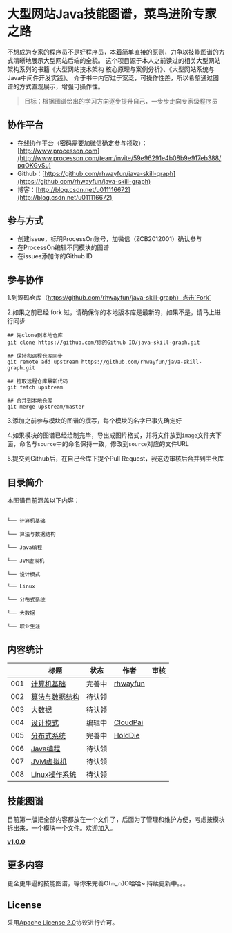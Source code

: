 # 大型网站Java技能图谱，菜鸟进阶专家之路
不想成为专家的程序员不是好程序员，本着简单直接的原则，力争以技能图谱的方式清晰地展示大型网站后端的全貌。
这个项目源于本人之前读过的相关大型网站架构系列的书籍《大型网站技术架构 核心原理与案例分析》、《大型网站系统与Java中间件开发实践》。
介于书中内容过于宽泛，可操作性差，所以希望通过图谱的方式直观展示，增强可操作性。

> 目标：根据图谱给出的学习方向逐步提升自己，一步步走向专家级程序员

## 协作平台

* 在线协作平台（密码需要加微信确定参与领取）：[http://www.processon.com](http://www.processon.com/team/invite/59e96291e4b08b9e917eb388/pqOKGvSu)
* Github：[https://github.com/rhwayfun/java-skill-graph](https://github.com/rhwayfun/java-skill-graph)
* 博客：[http://blog.csdn.net/u011116672](http://blog.csdn.net/u011116672)

## 参与方式

* 创建issue，标明ProcessOn账号，加微信（ZCB2012001）确认参与
* 在ProcessOn编辑不同模块的图谱
* 在issues添加你的Github ID

## 参与协作

1.到源码仓库（https://github.com/rhwayfun/java-skill-graph）点击`Fork`

2.如果之前已经 fork 过，请确保你的本地版本库是最新的，如果不是，请马上进行同步

```shell
## 先clone到本地仓库
git clone https://github.com/你的Github ID/java-skill-graph.git

## 保持和远程仓库同步
git remote add upstream https://github.com/rhwayfun/java-skill-graph.git

## 拉取远程仓库最新代码
git fetch upstream

## 合并到本地仓库
git merge upstream/master
```

3.添加之前参与模块的图谱的撰写，每个模块的名字已事先确定好

4.如果模块的图谱已经绘制完毕，导出成图片格式，并将文件放到`image`文件夹下面，命名与`source`中的命名保持一致，修改到`source`对应的文件URL

5.提交到Github后，在自己仓库下提个Pull Request，我这边审核后合并到主仓库

## 目录简介

本图谱目前涵盖以下内容：

``` 

└── 计算机基础

└── 算法与数据结构

└── Java编程

└── JVM虚拟机

└── 设计模式

└── Linux

└── 分布式系统

└── 大数据

└── 职业生涯

```

## 内容统计

|      | 标题                                       | 状态   | 作者                                       | 审核                                       |
| ---- | ---------------------------------------- | ---- | ---------------------------------------- | ---------------------------------------- |
| 001 | [计算机基础](./source/computer-basics.md) |  完善中    |  [rhwayfun](https://github.com/rhwayfun) |  |
| 002 | [算法与数据结构](./source/algorithm-data-structure.md) |  待认领    |  |  |
| 003 | [大数据](./source/bigdata.md) |  待认领    |  |  |
| 004 | [设计模式](./source/design-patterns.md) |  编辑中    | [CloudPai](https://github.com/CloudPai) |  |
| 005 | [分布式系统](./source/distributed-system.md) |  完善中    | [HoldDie](https://github.com/HoldDie) |  |
| 006 | [Java编程](./source/java-programming.md) |  待认领    |  |  |
| 007 | [JVM虚拟机](./source/jvm.md) |  待认领    |  |  |
| 008 | [Linux操作系统](./source/linux.md) |  待认领    |  |  |



## 技能图谱
目前第一版把全部内容都放在一个文件了，后面为了管理和维护方便，考虑按模块拆出来，一个模块一个文件。欢迎加入。

**[v1.0.0](graph.md)**

## 更多内容
更全更牛逼的技能图谱，等你来完善O(∩_∩)O哈哈~
持续更新中。。。

## License

采用[Apache License 2.0](http://www.apache.org/licenses/LICENSE-2.0)协议进行许可。

